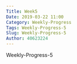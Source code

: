 ```yaml
---
Title: Week5
Date: 2019-03-22 11:00
Category: Weekly-Progress
Tags: Weekly-Progress-5
Slug: Weekly-Progress-5
Author: 40623224
---
```


Weekly-Progress-5

<!-- PELICAN_END_SUMMARY -->

<!-- 導入 FileSaver 與 filereader -->

